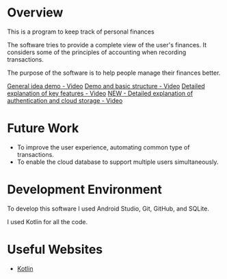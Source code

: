 # Overview

This is a program to keep track of personal finances

The software tries to provide a complete view of the user's finances. It considers some of the principles of accounting when recording transactions.

The purpose of the software is to help people manage their finances better.

[General idea demo - Video](https://youtu.be/1zRDczghcLs)
[Demo and basic structure - Video](https://youtu.be/RIPK60265nU)
[Detailed explanation of key features - Video](https://youtu.be/tYXKHcDLYAU)
[NEW - Detailed explanation of authentication and cloud storage - Video](https://youtu.be/HKdigEnsuSQ)

# Future Work

- To improve the user experience, automating common type of transactions.
- To enable the cloud database to support multiple users simultaneously.

# Development Environment

To develop this software I used Android Studio, Git, GitHub, and SQLite.

I used Kotlin for all the code.

# Useful Websites

- [Kotlin](https://kotlinlang.org/docs/data-classes.html)
